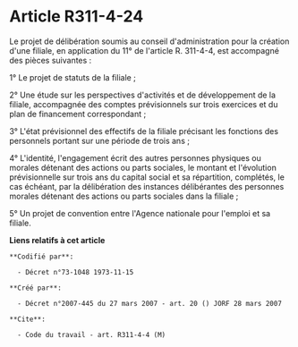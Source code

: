 # Article R311-4-24

Le projet de délibération soumis au conseil d'administration pour la création d'une filiale, en application du 11° de
l'article R. 311-4-4, est accompagné des pièces suivantes :

1° Le projet de statuts de la filiale ;

2° Une étude sur les perspectives d'activités et de développement de la filiale, accompagnée des comptes prévisionnels sur
trois exercices et du plan de financement correspondant ;

3° L'état prévisionnel des effectifs de la filiale précisant les fonctions des personnels portant sur une période de trois
ans ;

4° L'identité, l'engagement écrit des autres personnes physiques ou morales détenant des actions ou parts sociales, le
montant et l'évolution prévisionnelle sur trois ans du capital social et sa répartition, complétés, le cas échéant, par la
délibération des instances délibérantes des personnes morales détenant des actions ou parts sociales dans la filiale ;

5° Un projet de convention entre l'Agence nationale pour l'emploi et sa filiale.

**Liens relatifs à cet article**

	**Codifié par**:

	  - Décret n°73-1048 1973-11-15

	**Créé par**:

	  - Décret n°2007-445 du 27 mars 2007 - art. 20 () JORF 28 mars 2007

	**Cite**:

	  - Code du travail - art. R311-4-4 (M)
